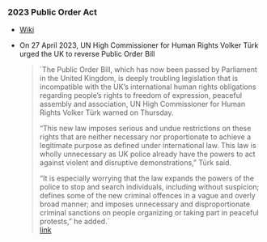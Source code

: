 ### 2023 Public Order Act
- [Wiki](https://en.wikipedia.org/wiki/Spending_Review\#2010_Spending_Review)
- On 27 April 2023, UN High Commissioner for Human Rights Volker Türk urged the UK to reverse Public Order Bill
    
    > `The Public Order Bill, which has now been passed by Parliament in the United Kingdom, is deeply troubling legislation that is incompatible with the UK’s international human rights obligations regarding people’s rights to freedom of expression, peaceful assembly and association, UN High Commissioner for Human Rights Volker Türk warned on Thursday.  
    >   
    > “This new law imposes serious and undue restrictions on these rights that are neither necessary nor proportionate to achieve a legitimate purpose as defined under international law. This law is wholly unnecessary as UK police already have the powers to act against violent and disruptive demonstrations,” Türk said.  
    >   
    > “It is especially worrying that the law expands the powers of the police to stop and search individuals, including without suspicion; defines some of the new criminal offences in a vague and overly broad manner; and imposes unnecessary and disproportionate criminal sanctions on people organizing or taking part in peaceful protests,” he added.`  
    > [link](https://www.ohchr.org/en/press-releases/2023/04/un-human-rights-chief-urges-uk-reverse-deeply-troubling-public-order-bill)
    